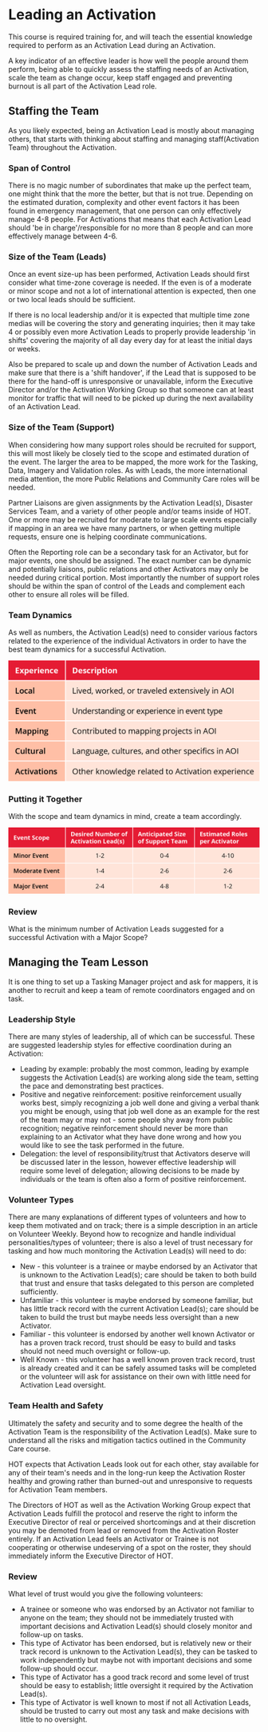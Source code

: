 # Leading an Activation

This course is required training for, and will teach the essential knowledge required to perform as an Activation Lead during an Activation.

A key indicator of an effective leader is how well the people around them perform, being able to quickly assess the staffing needs of an Activation, scale the team as change occur, keep staff engaged and preventing burnout is all part of the Activation Lead role.

## Staffing the Team

As you likely expected, being an Activation Lead is mostly about managing others, that starts with thinking about staffing and managing staff\(Activation Team\) throughout the Activation.

### Span of Control

There is no magic number of subordinates that make up the perfect team, one might think that the more the better, but that is not true. Depending on the estimated duration, complexity and other event factors it has been found in emergency management, that one person can only effectively manage 4-8 people. For Activations that means that each Activation Lead should 'be in charge'/responsible for no more than 8 people and can more effectively manage between 4-6.

### Size of the Team \(Leads\)

Once an event size-up has been performed, Activation Leads should first consider what time-zone coverage is needed. If the even is of a moderate or minor scope and not a lot of international attention is expected, then one or two local leads should be sufficient.

If there is no local leadership and/or it is expected that multiple time zone medias will be covering the story and generating inquiries; then it may take 4 or possibly even more Activation Leads to properly provide leadership 'in shifts' covering the majority of all day every day for at least the initial days or weeks.

Also be prepared to scale up and down the number of Activation Leads and make sure that there is a 'shift handover', if the Lead that is supposed to be there for the hand-off is unresponsive or unavailable, inform the Executive Director and/or the Activation Working Group so that someone can at least monitor for traffic that will need to be picked up during the next availability of an Activation Lead.

### Size of the Team \(Support\)

When considering how many support roles should be recruited for support, this will most likely be closely tied to the scope and estimated duration of the event. The larger the area to be mapped, the more work for the Tasking, Data, Imagery and Validation roles. As with Leads, the more international media attention, the more Public Relations and Community Care roles will be needed.

Partner Liaisons are given assignments by the Activation Lead(s), Disaster Services Team, and a variety of other people and/or teams inside of HOT. One or more may be recruited for moderate to large scale events especially if mapping in an area we have many partners, or when getting multiple requests, ensure one is helping coordinate communications.

Often the Reporting role can be a secondary task for an Activator, but for major events, one should be assigned. The exact number can be dynamic and potentially liaisons, public relations and other Activators may only be needed during critical portion. Most importantly the number of support roles should be within the span of control of the Leads and complement each other to ensure all roles will be filled.

### Team Dynamics

As well as numbers, the Activation Lead\(s\) need to consider various factors related to the experience of the individual Activators in order to have the best team dynamics for a successful Activation.

![](../.gitbook/assets/factorsforteamselection.jpg)

### Putting it Together

With the scope and team dynamics in mind, create a team accordingly.

![](../.gitbook/assets/guideteamsize.jpg)

### Review

What is the minimum number of Activation Leads suggested for a successful Activation with a Major Scope?

## Managing the Team Lesson

It is one thing to set up a Tasking Manager project and ask for mappers, it is another to recruit and keep a team of remote coordinators engaged and on task.

### Leadership Style

There are many styles of leadership, all of which can be successful. These are suggested leadership styles for effective coordination during an Activation:

* Leading by example: probably the most common, leading by example suggests the Activation Lead\(s\) are working along side the team, setting the pace and demonstrating best practices. 
* Positive and negative reinforcement: positive reinforcement usually works best, simply recognizing a job well done and giving a verbal thank you might be enough, using that job well done as an example for the rest of the team may or may not - some people shy away from public recognition; negative reinforcement should never be more than explaining to an Activator what they have done wrong and how you would like to see the task performed in the future.
* Delegation: the level of responsibility/trust that Activators deserve will be discussed later in the lesson, however effective leadership will require some level of delegation; allowing decisions to be made by individuals or the team is often also a form of positive reinforcement.

### Volunteer Types

There are many explanations of different types of volunteers and how to keep them motivated and on track; there is a simple description in an article on Volunteer Weekly. Beyond how to recognize and handle individual personalities/types of volunteer; there is also a level of trust necessary for tasking and how much monitoring the Activation Lead\(s\) will need to do:

* New - this volunteer is a trainee or maybe endorsed by an Activator that is unknown to the Activation Lead\(s\); care should be taken to both build that trust and ensure that tasks delegated to this person are completed sufficiently.
* Unfamiliar - this volunteer is maybe endorsed by someone familiar, but has little track record with the current Activation Lead\(s\); care should be taken to build the trust but maybe needs less oversight than a new Activator.
* Familiar - this volunteer is endorsed by another well known Activator or has a proven track record, trust should be easy to build and tasks should not need much oversight or follow-up.
* Well Known - this volunteer has a well known proven track record, trust is already created and it can be safely assumed tasks will be completed or the volunteer will ask for assistance on their own with little need for Activation Lead oversight.

### Team Health and Safety

Ultimately the safety and security and to some degree the health of the Activation Team is the responsibility of the Activation Lead\(s\). Make sure to understand all the risks and mitigation tactics outlined in the Community Care course.

HOT expects that Activation Leads look out for each other, stay available for any of their team's needs and in the long-run keep the Activation Roster healthy and growing rather than burned-out and unresponsive to requests for Activation Team members.

The Directors of HOT as well as the Activation Working Group expect that Activation Leads fulfill the protocol and reserve the right to inform the Executive Director of real or perceived shortcomings and at their discretion you may be demoted from lead or removed from the Activation Roster entirely. If an Activation Lead feels an Activator or Trainee is not cooperating or otherwise undeserving of a spot on the roster, they should immediately inform the Executive Director of HOT.

### Review

What level of trust would you give the following volunteers:

* A trainee or someone who was endorsed by an Activator not familiar to anyone on the team; they should not be immediately trusted with important decisions and Activation Lead\(s\) should closely monitor and follow-up on tasks.
* This type of Activator has been endorsed, but is relatively new or their track record is unknown to the Activation Lead\(s\), they can be tasked to work independently but maybe not with important decisions and some follow-up should occur.
* This type of Activator has a good track record and some level of trust should be easy to establish; little oversight it required by the Activation Lead\(s\).
* This type of Activator is well known to most if not all Activation Leads, should be trusted to carry out most any task and make decisions with little to no oversight.

